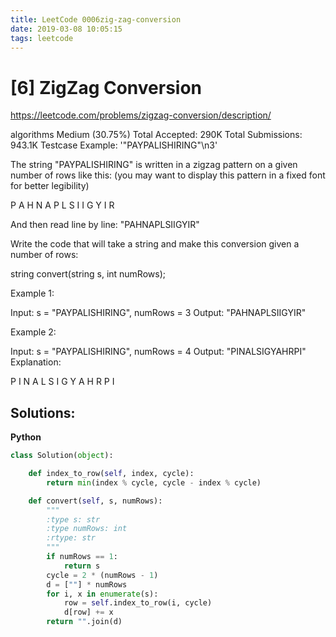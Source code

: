 ```yaml
---
title: LeetCode 0006zig-zag-conversion
date: 2019-03-08 10:05:15
tags: leetcode
---
```


# [6] ZigZag Conversion

 https://leetcode.com/problems/zigzag-conversion/description/

 algorithms
 Medium (30.75%)
 Total Accepted:    290K
 Total Submissions: 943.1K
 Testcase Example:  '"PAYPALISHIRING"\n3'

 The string "PAYPALISHIRING" is written in a zigzag pattern on a given number
 of rows like this: (you may want to display this pattern in a fixed font for
 better legibility)
 
 
 P   A   H   N
 A P L S I I G
 Y   I   R
 
 
 And then read line by line: "PAHNAPLSIIGYIR"
 
 Write the code that will take a string and make this conversion given a
 number of rows:
 
 
 string convert(string s, int numRows);
 
 Example 1:
 
 
 Input: s = "PAYPALISHIRING", numRows = 3
 Output: "PAHNAPLSIIGYIR"
 
 
 Example 2:
 
 
 Input: s = "PAYPALISHIRING", numRows = 4
 Output: "PINALSIGYAHRPI"
 Explanation:
 
 P     I    N
 A   L S  I G
 Y A   H R
 P     I
 

## Solutions:

**Python**
```python
class Solution(object):

    def index_to_row(self, index, cycle):
        return min(index % cycle, cycle - index % cycle)

    def convert(self, s, numRows):
        """
        :type s: str
        :type numRows: int
        :rtype: str
        """
        if numRows == 1:
            return s
        cycle = 2 * (numRows - 1)
        d = [""] * numRows
        for i, x in enumerate(s):
            row = self.index_to_row(i, cycle)
            d[row] += x
        return "".join(d)
```